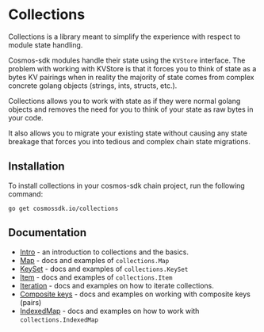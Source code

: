 # Collections

Collections is a library meant to simplify the experience with respect to module state handling.

Cosmos-sdk modules handle their state using the `KVStore` interface. The problem with working with
KVStore is that it forces you to think of state as a bytes KV pairings when in reality the majority of
state comes from complex concrete golang objects (strings, ints, structs, etc.).

Collections allows you to work with state as if they were normal golang objects and removes the need
for you to think of your state as raw bytes in your code.

It also allows you to migrate your existing state without causing any state breakage that forces you into
tedious and complex chain state migrations.

## Installation

To install collections in your cosmos-sdk chain project, run the following command:

```shell
go get cosmossdk.io/collections
```

## Documentation

- [Intro](01-intro.md) - an introduction to collections and the basics.
- [Map](02-map.md) - docs and examples of `collections.Map`
- [KeySet](03-keyset.md) - docs and examples of `collections.KeySet`
- [Item](04-item.md) - docs and examples of `collections.Item`
- [Iteration](05-iterating.md) - docs and examples on how to iterate collections.
- [Composite keys](06-composite-keys.md) - docs and examples on working with composite keys (pairs)
- [IndexedMap](07-indexed-map.md) - docs and examples on how to work with `collections.IndexedMap`